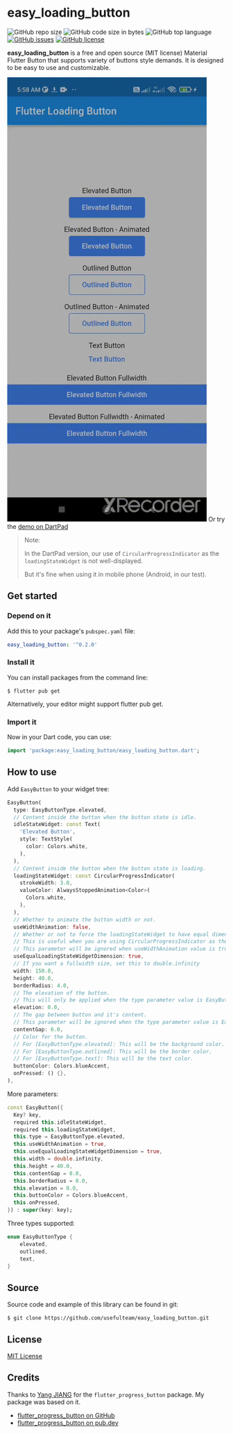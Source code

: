 # easy_loading_button

![GitHub repo size](https://img.shields.io/github/repo-size/usefulteam/easy_loading_button.svg)
![GitHub code size in bytes](https://img.shields.io/github/languages/code-size/usefulteam/easy_loading_button.svg)
![GitHub top language](https://img.shields.io/github/languages/top/usefulteam/easy_loading_button.svg)
[![GitHub issues](https://img.shields.io/github/issues/usefulteam/easy_loading_button.svg)](https://github.com/usefulteam/easy_loading_button/issues)
[![GitHub license](https://img.shields.io/github/license/usefulteam/easy_loading_button.svg)](https://github.com/usefulteam/easy_loading_button/blob/master/LICENSE)

**easy_loading_button** is a free and open source (MIT license) Material Flutter Button that supports variety of buttons style demands. It is designed to be easy to use and customizable.

![](./example/assets/easy_loading_button.gif)
Or try the [demo on DartPad](https://dartpad.dev/?id=7a5db7e083ecba0362e08603d62c5aec)

> Note:
> 
> In the DartPad version, our use of `CircularProgressIndicator` as the `loadingStateWidget` is not well-displayed.
> 
> But it's fine when using it in mobile phone (Android, in our test).

## Get started

### **Depend on it**

Add this to your package's `pubspec.yaml` file:

```yaml
easy_loading_button: '^0.2.0'
```

### **Install it**

You can install packages from the command line:

```
$ flutter pub get
```

Alternatively, your editor might support flutter pub get.

### **Import it**

Now in your Dart code, you can use:

```dart
import 'package:easy_loading_button/easy_loading_button.dart';

```

## How to use

Add `EasyButton` to your widget tree:

```dart
EasyButton(
  type: EasyButtonType.elevated,
  // Content inside the button when the button state is idle.
  idleStateWidget: const Text(
    'Elevated Button',
    style: TextStyle(
      color: Colors.white,
    ),
  ),
  // Content inside the button when the button state is loading.
  loadingStateWidget: const CircularProgressIndicator(
    strokeWidth: 3.0,
    valueColor: AlwaysStoppedAnimation<Color>(
      Colors.white,
    ),
  ),
  // Whether to animate the button width or not.
  useWidthAnimation: false,
  // Whether or not to force the loadingStateWidget to have equal dimension when useWidthAnimation is set to false.
  // This is useful when you are using CircularProgressIndicator as the loadingStateWidget.
  // This parameter will be ignored when useWidthAnimation value is true.
  useEqualLoadingStateWidgetDimension: true,
  // If you want a fullwidth size, set this to double.infinity
  width: 150.0,
  height: 40.0,
  borderRadius: 4.0,
  // The elevation of the button.
  // This will only be applied when the type parameter value is EasyButtonType.elevated
  elevation: 0.0,
  // The gap between button and it's content.
  // This parameter will be ignored when the type parameter value is EasyButtonType.elevated
  contentGap: 6.0,
  // Color for the button.
  // For [EasyButtonType.elevated]: This will be the background color.
  // For [EasyButtonType.outlined]: This will be the border color.
  // For [EasyButtonType.text]: This will be the text color.
  buttonColor: Colors.blueAccent,
  onPressed: () {},
),
```

More parameters:
```dart
const EasyButton({
  Key? key,
  required this.idleStateWidget,
  required this.loadingStateWidget,
  this.type = EasyButtonType.elevated,
  this.useWidthAnimation = true,
  this.useEqualLoadingStateWidgetDimension = true,
  this.width = double.infinity,
  this.height = 40.0,
  this.contentGap = 0.0,
  this.borderRadius = 0.0,
  this.elevation = 0.0,
  this.buttonColor = Colors.blueAccent,
  this.onPressed,
}) : super(key: key);
```

Three types supported:
```dart
enum EasyButtonType {
    elevated,
    outlined,
    text,
}
```

## Source
Source code and example of this library can be found in git:

```
$ git clone https://github.com/usefulteam/easy_loading_button.git
```

## License
[MIT License](https://oss.ninja/mit?organization=Useful%20Team)

## Credits
Thanks to [Yang JIANG](https://github.com/jiangyang5157) for the `flutter_progress_button` package. My package was based on it.
- [flutter_progress_button on GitHub](https://github.com/jiangyang5157/flutter_progress_button)
- [flutter_progress_button on pub.dev](https://pub.dev/packages/flutter_progress_button)
